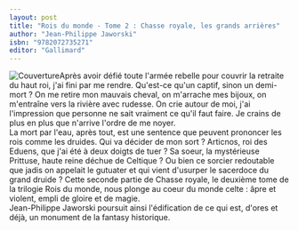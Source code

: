 ```yaml
---
layout: post
title: "Rois du monde - Tome 2 : Chasse royale, les grands arrières"
author: "Jean-Philippe Jaworski"
isbn: "9782072735271"
editor: "Gallimard"
---
```

![Couverture](/img/9782072735271.jpg)Après avoir défié toute l'armée rebelle pour couvrir la retraite du haut roi, j'ai fini par me rendre. Qu'est-ce qu'un captif, sinon un demi-mort ? On me retire mon mauvais cheval, on m'arrache mes bijoux, on m'entraîne vers la rivière avec rudesse. On crie autour de moi, j'ai l'impression que personne ne sait vraiment ce qu'il faut faire. Je crains de plus en plus que n'arrive l'ordre de me noyer.  
La mort par l'eau, après tout, est une sentence que peuvent prononcer les rois comme les druides. Qui va décider de mon sort ? Articnos, roi des Eduens, que j'ai été à deux doigts de tuer ? Sa soeur, la mystérieuse Prittuse, haute reine déchue de Celtique ? Ou bien ce sorcier redoutable que jadis on appelait le gutuater et qui vient d'usurper le sacerdoce du grand druide ? Cette seconde partie de Chasse royale, le deuxième tome de la trilogie Rois du monde, nous plonge au coeur du monde celte : âpre et violent, empli de gloire et de magie.  
Jean-Philippe Jaworski poursuit ainsi l'édification de ce qui est, d'ores et déjà, un monument de la fantasy historique. 